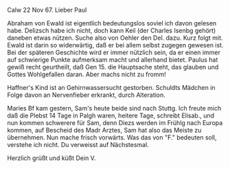  Calw 22 Nov 67.
Lieber Paul

Abraham von Ewald ist eigentlich bedeutungslos soviel ich davon gelesen habe. Delizsch habe ich nicht, doch kann Keil (der Charles Isenbg gehört) daneben etwas nützen. Suche also von Oehler den Del. dazu. Kurz folgt mit. Ewald ist darin so widerwärtig, daß er bei allem selbst zugegen gewesen ist. Bei der späteren Geschichte wird er immer nützlich sein, da er einen immer auf schwierige Punkte aufmerksam macht und allerhand bietet. Paulus hat gewiß recht geurtheilt, daß Gen 15. die Hauptsache steht, das glauben und Gottes Wohlgefallen daran. Aber machs nicht zu fromm!

Haffner's Kind ist an Gehirnwassersucht gestorben. Schuldts Mädchen in Folge davon an Nervenfieber erkrankt, durch Alteration.

Maries Bf kam gestern, Sam's heute beide sind nach Stuttg. Ich freute mich daß die Plebst 14 Tage in Palgh waren, heitere Tage, schreibt Elisab., und nun kommen schwerere für Sam, denn Diezs werden im Frühlg nach Europa kommen, auf Bescheid des Madr Arztes, Sam hat also das Meiste zu übernehmen. 
Nun mache frisch vorwärts. Was das von "F." bedeuten soll, verstehe ich nicht. Du verweisst auf Nächstesmal.

 Herzlich grüßt und küßt Dein V.
